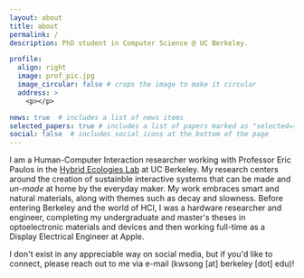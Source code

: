 ```yaml
---
layout: about
title: about
permalink: /
description: PhD student in Computer Science @ UC Berkeley.

profile:
  align: right
  image: prof_pic.jpg
  image_circular: false # crops the image to make it circular
  address: >
    <p></p>

news: true  # includes a list of news items
selected_papers: true # includes a list of papers marked as "selected={true}"
social: false  # includes social icons at the bottom of the page
---
```


I am a Human-Computer Interaction researcher working with Professor Eric Paulos in the <a href="http://www.hybrid-ecologies.org" target="_blank">Hybrid Ecologies Lab</a> at UC Berkeley. My research centers around the creation of sustainble interactive systems that can be made and <i>un-made</i> at home by the everyday maker. My work embraces smart and natural materials, along with themes such as decay and slowness. Before entering Berkeley and the world of HCI, I was a hardware researcher and engineer, completing my undergraduate and master's theses in optoelectronic materials and devices and then working full-time as a Display Electrical Engineer at Apple. 

I don't exist in any appreciable way on social media, but if you'd like to connect, please reach out to me via e-mail (kwsong [at] berkeley [dot] edu)!
